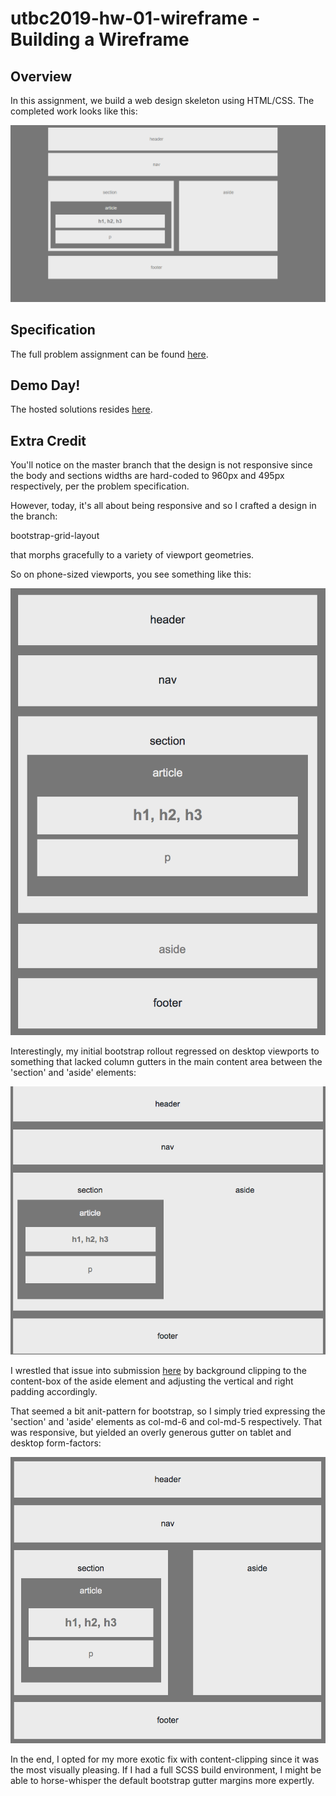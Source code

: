 # utbc2019-hw-01-wireframe - Building a Wireframe

## Overview

In this assignment, we build a web design skeleton using HTML/CSS. The completed work looks like this:

![Final Layout](assets/hw1-easier.png)

## Specification

The full problem assignment can be found [here](https://github.com/the-Coding-Boot-Camp-at-UT/UTAUS201902FSF5/blob/master/01-html-git-css/02-Homework/Instructions/easier-homework-assignment.md).

## Demo Day!

The hosted solutions resides [here](https://zenglenn42.github.io/utbc2019-hw-01-wireframe/).

## Extra Credit

You'll notice on the master branch that the design is not responsive since the body and sections widths are
hard-coded to 960px and 495px respectively, per the problem specification.

However, today, it's all about being responsive and so I crafted a design in the branch:

   bootstrap-grid-layout

that morphs gracefully to a variety of viewport geometries.

So on phone-sized viewports, you see something like this:

![alt tag](assets/mobile-responsive.png)

Interestingly, my initial bootstrap rollout regressed on desktop viewports to something that lacked
column gutters in the main content area between the 'section' and 'aside' elements:

![alt tag](assets/missing-col-gutter.png)

I wrestled that issue into submission [here](https://github.com/zenglenn42/utbc2019-hw-01-wireframe/issues/1) by background clipping to the content-box of the aside element and adjusting the vertical and right padding accordingly.

That seemed a bit anit-pattern for bootstrap, so I simply tried expressing the 'section' and 'aside' elements as col-md-6 and col-md-5 respectively.  That was responsive, but yielded an overly generous gutter on tablet and desktop form-factors:

![alt tag](assets/bootstrap-canonical.png)

In the end, I opted for my more exotic fix with content-clipping since it was the most visually pleasing.  If I had a full SCSS build environment, I might be able to horse-whisper the default bootstrap gutter margins more expertly.
